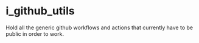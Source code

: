 # i_github_utils
Hold all the generic github workflows and actions that currently have to be public in order to work.
